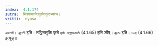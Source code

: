 ```yaml
---
index:  4.1.174
sutra:  स्त्रियामवन्तिकुन्तिकुरुभ्यश्च।
vritti:  nyasa
---
```


`अवन्ती। कुन्ती` इति। तद्धितलुकि कृते `इतो मनुष्यजातेः` (4.1.65) इति ङीष्। `कुरूः` इति। `ऊङ्` (4.1.66) इत्यूङ्॥
